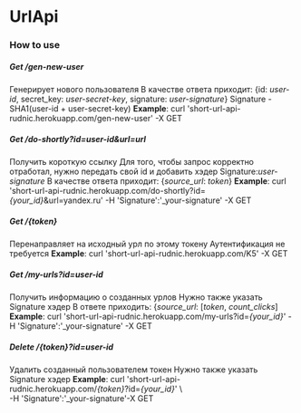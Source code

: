 # UrlApi

### How to use


##### Get /gen-new-user
Генерирует нового пользователя
В качестве ответа приходит:
{id: _user-id_, secret_key: _user-secret-key_, signature: _user-signature_}
Signature - SHA1(user-id + user-secret-key)
____Example____: curl 'short-url-api-rudnic.herokuapp.com/gen-new-user' -X GET


##### Get /do-shortly?id=_user-id_&url=_url_ 
Получить короткую ссылку
Для того, чтобы запрос корректно отработал, нужно передать свой id и добавить хэдер Signature:_user-signature_
В качестве ответа приходит:
{_source_url_: _token_}
____Example____: curl 'short-url-api-rudnic.herokuapp.com/do-shortly?id=_{your_id}_&url=yandex.ru' -H 'Signature':'_your-signature' -X GET


##### Get /{token}
Перенаправляет на исходный урл по этому токену
Аутентификация не требуется
____Example____: curl 'short-url-api-rudnic.herokuapp.com/K5' -X GET


##### Get /my-urls?id=_user-id_
Получить информацию о созданных урлов
Нужно также указать Signature хэдер
В ответе приходить:
{_source_url_: [_token_, _count_clicks_]
____Example____: curl 'short-url-api-rudnic.herokuapp.com/my-urls?id=_{your_id}_' -H 'Signature':'_your-signature' -X GET

##### Delete /{token}?id=_user-id_
Удалить созданный пользователем токен
Нужно также указать Signature хэдер
____Example____: curl 'short-url-api-rudnic.herokuapp.com/_{token}_?id=_{your_id}_' \  
-H 'Signature':'_your-signature'-X GET
